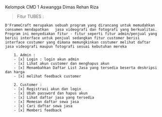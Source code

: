 Kelompok CMD 1
    Aswangga
    Dimas
    Rehan
    Riza

> Fitur TUBES :

    D'FrameCraft merupakan sebuah program yang dirancang untuk memudahkan consumen mendapatkan   jasa videografi dan fotografi yang berkualitas. Program ini menyediakan fitur - fitur seperti fitur admin/penjual yang berisi interface untuk penjual sedangkan fitur customer berisi interface costumer yang dimana memungkinkan costumer melihat daftar jasa videografi maupun fotografi sesuai kebutuhan mereka
    
        1. Admin :
        - [x] Login : login akun admin
        - [x] Lihat akun customer dan menghapus akun
        - [x] Menambahkan Daftar List Jasa yang tersedia beserta deskripsi dan harga
        - [x] melihat feedback customer
        
        2. Customer :                 
        - [x] Registrasi akun dan login 
        - [x] Ubah password dan hapus akun
        - [x] Lihat daftar jasa yang tersedia
        - [x] Memesan daftar sewa jasa
        - [x] Cari daftar sewa jasa
        - [x] Memberi feedback